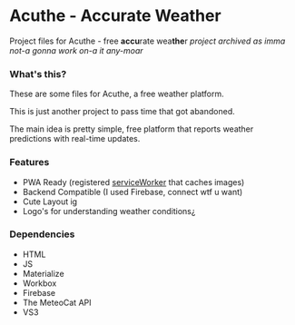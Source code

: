 # Acuthe - Accurate Weather
Project files for Acuthe - free **accu**rate wea**the**r
*project archived as imma not-a gonna work on-a it any-moar*

### What's this?
These are some files for Acuthe, a free weather platform.

This is just another project to pass time that got abandoned.

The main idea is pretty simple, free platform that reports weather predictions with real-time updates.


### Features
- PWA Ready (registered [serviceWorker](https://github.com/TallerThanShort/acuthe-weather/blob/main/service-worker.js) that caches images)
- Backend Compatible (I used Firebase, connect wtf u want)
- Cute Layout ig
- Logo's for understanding weather conditions¿

### Dependencies
- HTML
- JS
- Materialize
- Workbox
- Firebase
- The MeteoCat API
- VS3

